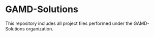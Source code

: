 # GAMD-Solutions
This repository includes all project files performed under the GAMD-Solutions organization.
